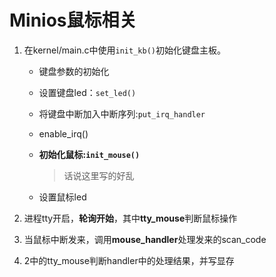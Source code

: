 # Minios鼠标相关

1. 在kernel/main.c中使用`init_kb()`初始化键盘主板。

   - 键盘参数的初始化

   - 设置键盘led：`set_led()`

   - 将键盘中断加入中断序列:`put_irq_handler`

   - enable_irq()

   - **初始化鼠标:`init_mouse()`**

     > 话说这里写的好乱

   - 设置鼠标led

2. 进程tty开启，**轮询开始**，其中**tty_mouse**判断鼠标操作

3. 当鼠标中断发来，调用**mouse_handler**处理发来的scan_code

4. 2中的tty_mouse判断handler中的处理结果，并写显存